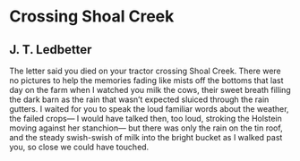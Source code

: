 # Crossing Shoal Creek
## J. T. Ledbetter
The letter said you died on your tractor
crossing Shoal Creek.
There were no pictures to help the memories fading
like mists off the bottoms that last day on the farm
when I watched you milk the cows,
their sweet breath filling the dark barn as the rain
that wasn’t expected sluiced through the rain gutters.
I waited for you to speak the loud familiar words
about the weather, the failed crops—
I would have talked then, too loud, stroking the Holstein
moving against her stanchion—
but there was only the rain on the tin roof,
and the steady swish-swish of milk into the bright bucket
as I walked past you, so close we could have touched.